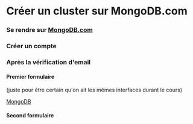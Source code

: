 

# Créer un cluster sur MongoDB.com


### Se rendre sur [MongoDB.com](https://www.mongodb.com/fr-fr)


### Créer un compte


### Après la vérification d'email

#### Premier formulaire 

(juste pour être certain qu'on ait les mêmes interfaces durant le cours)


[MongoDB](images/mongodb_first_form.png)

#### Second formulaire 